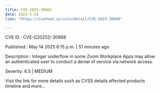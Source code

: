 ```yaml
---
title: CVE-2025-30668
date: 2025-5-14
lien: "https://cvefeed.io/vuln/detail/CVE-2025-30668"

---
```


CVE ID : CVE-[[2025]]-30668

Published :  May 14
2025
6:15 p.m. | 51 minutes ago

Description : Integer underflow in some Zoom Workplace Apps may allow an authenticated user to conduct a denial of service via network access.

Severity: 6.5 | MEDIUM

Visit the link for more details
such as CVSS details
affected products
timeline
and more...
